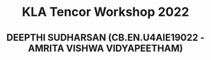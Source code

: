 <h1 align="center"> KLA Tencor Workshop 2022 </h1>
<h2 align="center"> DEEPTHI SUDHARSAN (CB.EN.U4AIE19022 - AMRITA VISHWA VIDYAPEETHAM) </h2> 
